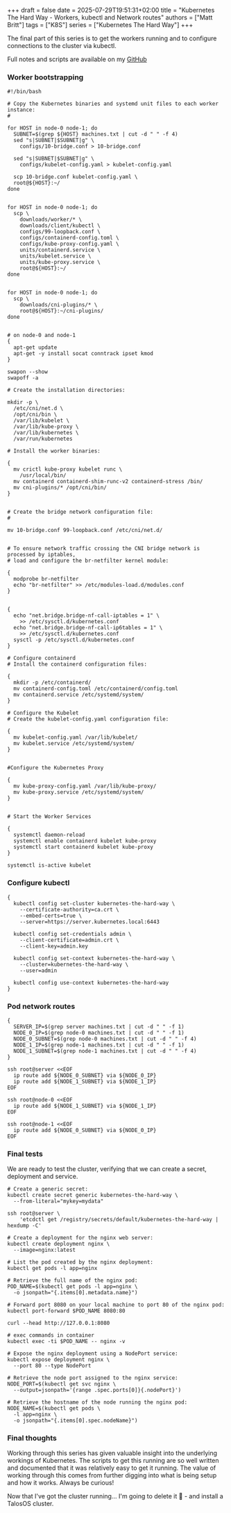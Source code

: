 +++
draft = false
date = 2025-07-29T19:51:31+02:00
title = "Kubernetes The Hard Way - Workers, kubectl and Network routes"
authors = ["Matt Britt"]
tags = ["K8S"]
series = ["Kubernetes The Hard Way"]
+++

The final part of this series is to get the workers running and to configure connections to the cluster via kubectl.

<!--more-->

Full notes and scripts are available on my [GitHub](https://github.com/m4ttbr1tt/lab/tree/main/kubernetesthehardway)

### Worker bootstrapping

```shell
#!/bin/bash

# Copy the Kubernetes binaries and systemd unit files to each worker instance:
#

for HOST in node-0 node-1; do
  SUBNET=$(grep ${HOST} machines.txt | cut -d " " -f 4)
  sed "s|SUBNET|$SUBNET|g" \
    configs/10-bridge.conf > 10-bridge.conf

  sed "s|SUBNET|$SUBNET|g" \
    configs/kubelet-config.yaml > kubelet-config.yaml

  scp 10-bridge.conf kubelet-config.yaml \
  root@${HOST}:~/
done


for HOST in node-0 node-1; do
  scp \
    downloads/worker/* \
    downloads/client/kubectl \
    configs/99-loopback.conf \
    configs/containerd-config.toml \
    configs/kube-proxy-config.yaml \
    units/containerd.service \
    units/kubelet.service \
    units/kube-proxy.service \
    root@${HOST}:~/
done


for HOST in node-0 node-1; do
  scp \
    downloads/cni-plugins/* \
    root@${HOST}:~/cni-plugins/
done


# on node-0 and node-1
{
  apt-get update
  apt-get -y install socat conntrack ipset kmod
}

swapon --show
swapoff -a

# Create the installation directories:

mkdir -p \
  /etc/cni/net.d \
  /opt/cni/bin \
  /var/lib/kubelet \
  /var/lib/kube-proxy \
  /var/lib/kubernetes \
  /var/run/kubernetes

# Install the worker binaries:

{
  mv crictl kube-proxy kubelet runc \
    /usr/local/bin/
  mv containerd containerd-shim-runc-v2 containerd-stress /bin/
  mv cni-plugins/* /opt/cni/bin/
}


# Create the bridge network configuration file:
#

mv 10-bridge.conf 99-loopback.conf /etc/cni/net.d/


# To ensure network traffic crossing the CNI bridge network is processed by iptables, 
# load and configure the br-netfilter kernel module:

{
  modprobe br-netfilter
  echo "br-netfilter" >> /etc/modules-load.d/modules.conf
}


{
  echo "net.bridge.bridge-nf-call-iptables = 1" \
    >> /etc/sysctl.d/kubernetes.conf
  echo "net.bridge.bridge-nf-call-ip6tables = 1" \
    >> /etc/sysctl.d/kubernetes.conf
  sysctl -p /etc/sysctl.d/kubernetes.conf
}

# Configure containerd
# Install the containerd configuration files:

{
  mkdir -p /etc/containerd/
  mv containerd-config.toml /etc/containerd/config.toml
  mv containerd.service /etc/systemd/system/
}

# Configure the Kubelet
# Create the kubelet-config.yaml configuration file:

{
  mv kubelet-config.yaml /var/lib/kubelet/
  mv kubelet.service /etc/systemd/system/
}


#Configure the Kubernetes Proxy

{
  mv kube-proxy-config.yaml /var/lib/kube-proxy/
  mv kube-proxy.service /etc/systemd/system/
}


# Start the Worker Services

{
  systemctl daemon-reload
  systemctl enable containerd kubelet kube-proxy
  systemctl start containerd kubelet kube-proxy
}

systemctl is-active kubelet
```

### Configure kubectl

```shell
{
  kubectl config set-cluster kubernetes-the-hard-way \
    --certificate-authority=ca.crt \
    --embed-certs=true \
    --server=https://server.kubernetes.local:6443

  kubectl config set-credentials admin \
    --client-certificate=admin.crt \
    --client-key=admin.key

  kubectl config set-context kubernetes-the-hard-way \
    --cluster=kubernetes-the-hard-way \
    --user=admin

  kubectl config use-context kubernetes-the-hard-way
}
```

### Pod network routes

```shell
{
  SERVER_IP=$(grep server machines.txt | cut -d " " -f 1)
  NODE_0_IP=$(grep node-0 machines.txt | cut -d " " -f 1)
  NODE_0_SUBNET=$(grep node-0 machines.txt | cut -d " " -f 4)
  NODE_1_IP=$(grep node-1 machines.txt | cut -d " " -f 1)
  NODE_1_SUBNET=$(grep node-1 machines.txt | cut -d " " -f 4)
}

ssh root@server <<EOF
  ip route add ${NODE_0_SUBNET} via ${NODE_0_IP}
  ip route add ${NODE_1_SUBNET} via ${NODE_1_IP}
EOF

ssh root@node-0 <<EOF
  ip route add ${NODE_1_SUBNET} via ${NODE_1_IP}
EOF

ssh root@node-1 <<EOF
  ip route add ${NODE_0_SUBNET} via ${NODE_0_IP}
EOF
```

### Final tests

We are ready to test the cluster, verifying that we can create a secret, deployment and service.

```shell
# Create a generic secret:
kubectl create secret generic kubernetes-the-hard-way \
  --from-literal="mykey=mydata"

ssh root@server \
    'etcdctl get /registry/secrets/default/kubernetes-the-hard-way | hexdump -C'

# Create a deployment for the nginx web server:
kubectl create deployment nginx \
  --image=nginx:latest

# List the pod created by the nginx deployment:
kubectl get pods -l app=nginx

# Retrieve the full name of the nginx pod:
POD_NAME=$(kubectl get pods -l app=nginx \
  -o jsonpath="{.items[0].metadata.name}")

# Forward port 8080 on your local machine to port 80 of the nginx pod:
kubectl port-forward $POD_NAME 8080:80

curl --head http://127.0.0.1:8080

# exec commands in container
kubectl exec -ti $POD_NAME -- nginx -v

# Expose the nginx deployment using a NodePort service:
kubectl expose deployment nginx \
  --port 80 --type NodePort

# Retrieve the node port assigned to the nginx service:
NODE_PORT=$(kubectl get svc nginx \
  --output=jsonpath='{range .spec.ports[0]}{.nodePort}')

# Retrieve the hostname of the node running the nginx pod:
NODE_NAME=$(kubectl get pods \
  -l app=nginx \
  -o jsonpath="{.items[0].spec.nodeName}")
```

### Final thoughts

Working through this series has given valuable insight into the underlying workings of Kubernetes. The scripts to get this running are so well written and documented that it was relatively easy to get it running.
The value of working through this comes from further digging into what is being setup and how it works. Always be curious!

Now that I've got the cluster running... I'm going to delete it 🤣 - and install a TalosOS cluster.
